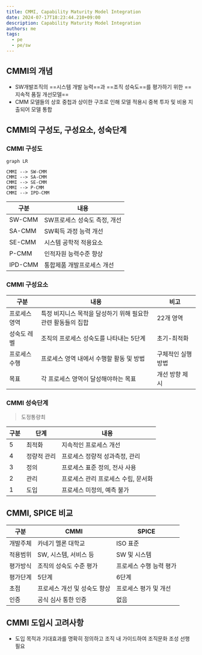 ```yaml
---
title: CMMI, Capability Maturity Model Integration
date: 2024-07-17T18:23:44.210+09:00
description: Capability Maturity Model Integration
authors: me
tags: 
  - pe
  - pe/sw 
---
```


## CMMI의 개념

- SW개발조직의 ==시스템 개발 능력==과 ==조직 성숙도==를 평가하기 위한 ==지속적 품질 개선모델==
- CMM 모델들의 상호 중첩과 상이한 구조로 인해 모델 적용시 중복 투자 및 비용 지출되어 모델 통합

## CMMI의 구성도, 구성요소, 성숙단계

### CMMI 구성도

```mermaid
graph LR

CMMI --> SW-CMM
CMMI --> SA-CMM
CMMI --> SE-CMM
CMMI --> P-CMM
CMMI --> IPD-CMM
```

| 구분 | 내용 |
| --- | --- |
| SW-CMM | SW프로세스 성숙도 측정, 개선 |
| SA-CMM | SW획득 과정 능력 개선 |
| SE-CMM | 시스템 공학적 적용요소 |
| P-CMM | 인적자원 능력수준 향상 |
| IPD-CMM | 통합제품 개발프로세스 개선 |

### CMMI 구성요소

| 구분 | 내용 | 비고 |
| --- | --- | --- |
| 프로세스 영역 | 특정 비지니스 목적을 달성하기 위해 필요한 관련 활동들의 집합 | 22개 영역 |
| 성숙도 레벨 | 조직의 프로세스 성숙도를 나타내는 5단계 | 초기-최적화 |
| 프로세스 수행 | 프로세스 영역 내에서 수행할 활동 및 방법 | 구체적인 실행 방법 |
| 목표 | 각 프로세스 영역이 달성해야하는 목표 | 개선 방향 제시 |

### CMMI 성숙단계

> 도정통량최

| 구분 | 단계 | 내용 |
| --- | --- | --- |
| 5 | 최적화 | 지속적인 프로세스 개선 |
| 4 | 정량적 관리 | 프로세스 정량적 성과측정, 관리 |
| 3 | 정의 | 프로세스 표준 정의, 전사 사용 |
| 2 | 관리 | 프로세스 관리 프로세스 수립, 문서화 |
| 1 | 도입 | 프로세스 미정의, 예측 불가 |

## CMMI, SPICE 비교

| 구분 | CMMI | SPICE  |
| --- | --- | --- |
| 개발주체 | 카네기 멜론 대학교 | ISO 표준 |
| 적용범위 | SW, 시스템, 서비스 등 | SW 및 시스템 |
| 평가방식 | 조직의 성숙도 수준 평가 | 프로세스 수행 능력 평가 |
| 평가단계 | 5단계 | 6단계 |
| 초점 | 프로세스 개선 및 성숙도 향상 | 프로세스 평가 및 개선 |
| 인증 | 공식 심사 통한 인증 | 없음 |

## CMMI 도입시 고려사항

- 도입 목적과 기대효과를 명확히 정의하고 조직 내 가이드하여 조직문화 조성 선행 필요
